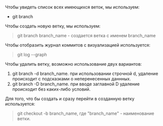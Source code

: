 Чтобы увидеть список всех имеющихся веток, мы используем:
*  git branch 

Чтобы создать новую ветку, мы используем:
> git branch branch_name - создается ветка с именем branch_name

Чтобы отобразить журнал коммитов с визуализацией используется:
> git log --graph

Чтобы удалить ветку, возможно использование двух вариантов:
1. git branch -d branch_name. при использовании строчной d, удаление происходит с подсказками о неперенесенных даннных.
2. git branch -D branch_name. при вводе заглавной D удаление происходит без каких-либо условий.

Для того, что бы создать и сразу перейти в созданную ветку используется:
> git checkout -b branch_name, где "branch_name" - наименование ветки.
